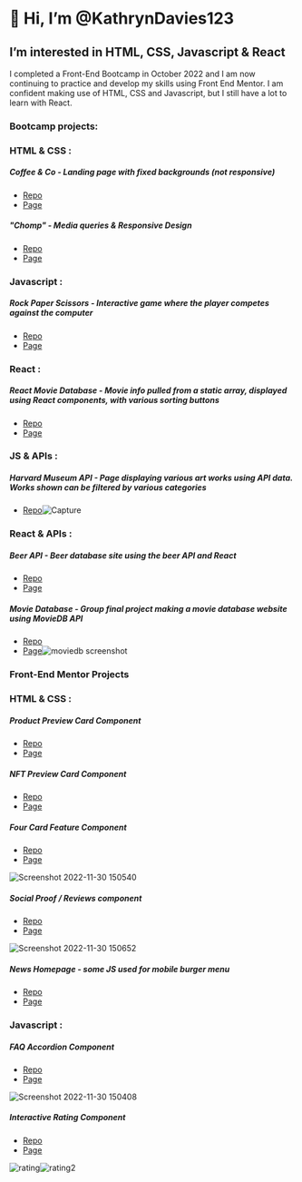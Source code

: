 # 👋 Hi, I’m @KathrynDavies123
## I’m interested in HTML, CSS, Javascript & React
I completed a Front-End Bootcamp in October 2022 and I am now continuing to practice and develop my skills using Front End Mentor. 
I am confident making use of HTML, CSS and Javascript, but I still have a lot to learn with React. 

### Bootcamp projects: 

### HTML & CSS :

##### Coffee & Co - Landing page with fixed backgrounds (not responsive)
* [Repo](https://github.com/KathrynDavies123/coffee-co)
* [Page](https://kathryndavies123.github.io/coffee-co/)

##### "Chomp" - Media queries & Responsive Design 
* [Repo](https://github.com/KathrynDavies123/chomp-responsive)
* [Page](https://kathryndavies123.github.io/chomp-responsive/)

### Javascript :

##### Rock Paper Scissors - Interactive game where the player competes against the computer
* [Repo](https://github.com/KathrynDavies123/RockPaperScissorsv2)
* [Page](https://kathryndavies123.github.io/RockPaperScissorsv2/)

### React :

##### React Movie Database - Movie info pulled from a static array, displayed using React components, with various sorting buttons
* [Repo](https://github.com/KathrynDavies123/movies-database-react)
* [Page](https://stately-conkies-618f01.netlify.app)

### JS & APIs : 

##### Harvard Museum API - Page displaying various art works using API data. Works shown can be filtered by various categories
* [Repo](https://github.com/KathrynDavies123/harvard-museum-api)![Capture](https://user-images.githubusercontent.com/103680044/203561741-4faa2cba-23ef-444e-8d72-351610c66f30.PNG)

### React & APIs : 

##### Beer API - Beer database site using the beer API and React
* [Repo](https://github.com/KathrynDavies123/react-beer-api)
* [Page](https://illustrious-panda-46531a.netlify.app)

##### Movie Database - Group final project making a movie database website using MovieDB API
* [Repo](https://github.com/KathrynDavies123/mov)
* [Page](https://comforting-bombolone-f53d32.netlify.app)![moviedb screenshot](https://user-images.githubusercontent.com/103680044/203564443-c9a1424f-a1ce-44de-b527-2a36fed5b73b.PNG)


### Front-End Mentor Projects

### HTML & CSS :

##### Product Preview Card Component
* [Repo](https://github.com/KathrynDavies123/product-preview-card-component-main)
* [Page](https://kathryndavies123.github.io/product-preview-card-component-main/)

##### NFT Preview Card Component
* [Repo](https://github.com/KathrynDavies123/nft-preview-card-component)
* [Page](https://kathryndavies123.github.io/nft-preview-card-component/)

##### Four Card Feature Component 
* [Repo](https://github.com/KathrynDavies123/four-card-feature-section)
* [Page](https://kathryndavies123.github.io/four-card-feature-section/)  

![Screenshot 2022-11-30 150540](https://user-images.githubusercontent.com/103680044/204816761-0b369566-ff18-4f52-90b2-90de32827f28.png)

##### Social Proof / Reviews component
* [Repo](https://github.com/KathrynDavies123/social-proof-section)
* [Page](https://kathryndavies123.github.io/social-proof-section/)  

![Screenshot 2022-11-30 150652](https://user-images.githubusercontent.com/103680044/204816994-4418563e-acee-433a-b4ca-c6b50a56772c.png)

##### News Homepage - some JS used for mobile burger menu
* [Repo](https://github.com/KathrynDavies123/news-homepage-main)
* [Page](https://kathryndavies123.github.io/news-homepage-main/)

### Javascript : 

##### FAQ Accordion Component
* [Repo](https://github.com/KathrynDavies123/faq-accordion-card)
* [Page](https://kathryndavies123.github.io/faq-accordion-card/)  

![Screenshot 2022-11-30 150408](https://user-images.githubusercontent.com/103680044/204816465-0c0eb765-9224-4f59-ad30-32c0c2795595.png)

##### Interactive Rating Component
* [Repo](https://github.com/KathrynDavies123/interactive-rating-component)
* [Page](https://kathryndavies123.github.io/interactive-rating-component/)  

![rating](https://user-images.githubusercontent.com/103680044/204277599-90dce12a-3058-45bd-8a3b-0d93f1a03a0c.JPG)![rating2](https://user-images.githubusercontent.com/103680044/204277675-61658263-19a1-42ac-8463-8b5f5e9e3bed.JPG)

